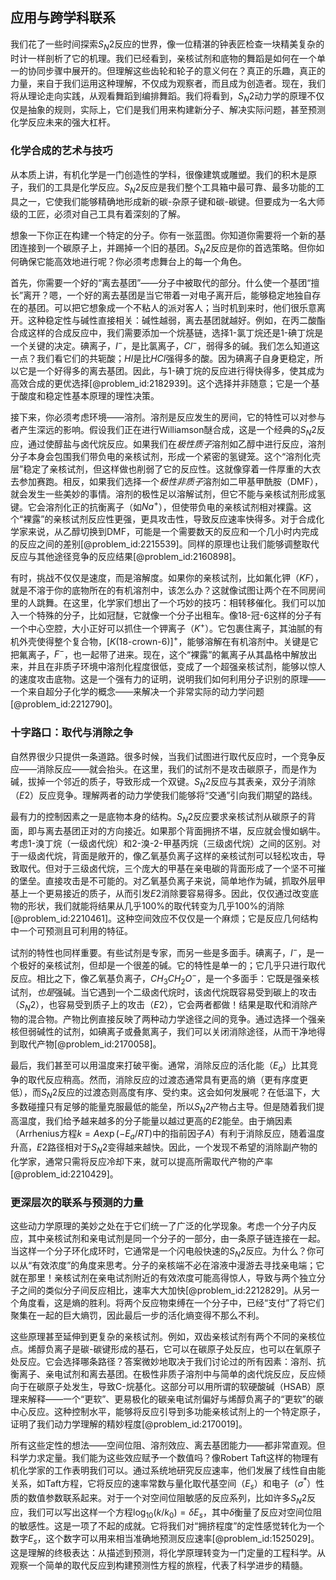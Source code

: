## 应用与跨学科联系

我们花了一些时间探索$S_N2$反应的世界，像一位精湛的钟表匠检查一块精美复杂的时计一样剖析了它的机理。我们已经看到，亲核试剂和底物的舞蹈是如何在一个单一的协同步骤中展开的。但理解这些齿轮和轮子的意义何在？真正的乐趣，真正的力量，来自于我们运用这种理解，不仅成为观察者，而且成为创造者。现在，我们将从理论走向实践，从观看舞蹈到编排舞蹈。我们将看到，$S_N2$动力学的原理不仅仅是抽象的规则，实际上，它们是我们用来构建新分子、解决实际问题，甚至预测化学反应未来的强大杠杆。

### 化学合成的艺术与技巧

从本质上讲，有机化学是一门创造性的学科，很像建筑或雕塑。我们的积木是原子，我们的工具是化学反应。$S_N2$反应是我们整个工具箱中最可靠、最多功能的工具之一，它使我们能够精确地形成新的碳-杂原子键和碳-碳键。但要成为一名大师级的工匠，必须对自己工具有着深刻的了解。

想象一下你正在构建一个特定的分子。你有一张蓝图。你知道你需要将一个新的基团连接到一个碳原子上，并踢掉一个旧的基团。$S_N2$反应是你的首选策略。但你如何确保它能高效地进行呢？你必须考虑舞台上的每一个角色。

首先，你需要一个好的“离去基团”——分子中被取代的部分。什么使一个基团“擅长”离开？嗯，一个好的离去基团是当它带着一对电子离开后，能够稳定地独自存在的基团。可以把它想象成一个不粘人的派对客人；当时机到来时，他们很乐意离开。这种稳定性与碱性直接相关：碱性越弱，离去基团就越好。例如，在丙二酸酯合成这样的合成反应中，我们需要添加一个烷基链，选择1-氯丁烷还是1-碘丁烷是一个关键的决定。碘离子，$I^-$，是比氯离子，$Cl^-$，弱得多的碱。我们怎么知道这一点？我们看它们的共轭酸；$HI$是比$HCl$强得多的酸。因为碘离子自身更稳定，所以它是一个好得多的离去基团。因此，与1-碘丁烷的反应进行得快得多，使其成为高效合成的更优选择[@problem_id:2182939]。这个选择并非随意；它是一个基于酸度和稳定性基本原理的理性决策。

接下来，你必须考虑环境——溶剂。溶剂是反应发生的房间，它的特性可以对参与者产生深远的影响。假设我们正在进行Williamson醚合成，这是一个经典的$S_N2$反应，通过使醇盐与卤代烷反应。如果我们在*极性质子*溶剂如乙醇中进行反应，溶剂分子本身会包围我们带负电的亲核试剂，形成一个紧密的氢键笼。这个“溶剂化壳层”稳定了亲核试剂，但这样做也削弱了它的反应性。这就像穿着一件厚重的大衣去参加赛跑。相反，如果我们选择一个*极性非质子*溶剂如二甲基甲酰胺（DMF），就会发生一些美妙的事情。溶剂的极性足以溶解试剂，但它不能与亲核试剂形成氢键。它会溶剂化正的抗衡离子（如$Na^+$），但使带负电的亲核试剂相对裸露。这个“裸露”的亲核试剂反应性更强，更具攻击性，导致反应速率快得多。对于合成化学家来说，从乙醇切换到DMF，可能是一个需要数天的反应和一个几小时内完成的反应之间的差别[@problem_id:2215539]。同样的原理也让我们能够调整取代反应与其他途径竞争的反应结果[@problem_id:2160898]。

有时，挑战不仅仅是速度，而是溶解度。如果你的亲核试剂，比如氟化钾（$KF$），就是不溶于你的底物所在的有机溶剂中，该怎么办？这就像试图让两个在不同房间里的人跳舞。在这里，化学家们想出了一个巧妙的技巧：相转移催化。我们可以加入一个特殊的分子，比如冠醚，它就像一个分子出租车。像18-冠-6这样的分子有一个中心空腔，大小正好可以抓住一个钾离子（$K^+$）。它包裹住离子，其油腻的有机外壳使得整个复合物，$[K(\text{18-crown-6})]^+$，能够溶解在有机溶剂中。关键是它把氟离子，$F^-$，也一起带了进来。现在，这个“裸露”的氟离子从其晶格中解放出来，并且在非质子环境中溶剂化程度很低，变成了一个超强亲核试剂，能够以惊人的速度攻击底物。这是一个强有力的证明，说明我们如何利用分子识别的原理——一个来自超分子化学的概念——来解决一个非常实际的动力学问题[@problem_id:2212790]。

### 十字路口：取代与消除之争

自然界很少只提供一条道路。很多时候，当我们试图进行取代反应时，一个竞争反应——消除反应——就会抬头。在这里，我们的试剂不是攻击碳原子，而是作为碱，拔掉一个邻近的质子，导致形成一个双键。$S_N2$反应与其表亲，双分子消除（$E2$）反应竞争。理解两者的动力学使我们能够将“交通”引向我们期望的路线。

最有力的控制因素之一是底物本身的结构。$S_N2$反应要求亲核试剂从碳原子的背面，即与离去基团正对的方向接近。如果那个背面拥挤不堪，反应就会慢如蜗牛。考虑1-溴丁烷（一级卤代烷）和2-溴-2-甲基丙烷（三级卤代烷）之间的区别。对于一级卤代烷，背面是敞开的，像乙氧基负离子这样的亲核试剂可以轻松攻击，导致取代。但对于三级卤代烷，三个庞大的甲基在亲电碳的背面形成了一个坚不可摧的堡垒。直接攻击是不可能的。对乙氧基负离子来说，简单地作为碱，抓取外层甲基上一个更易接近的质子，从而引发$E2$消除要容易得多。因此，仅仅通过改变底物的形状，我们就能将结果从几乎100%的取代转变为几乎100%的消除[@problem_id:2210461]。这种空间效应不仅仅是一个麻烦；它是反应几何结构中一个可预测且可利用的特征。

试剂的特性也同样重要。有些试剂是专家，而另一些是多面手。碘离子，$I^-$，是一个极好的亲核试剂，但却是一个很差的碱。它的特性是单一的；它几乎只进行取代反应。相比之下，像乙氧基负离子，$CH_3CH_2O^-$，是一个多面手：它既是强亲核试剂，*也是*强碱。当它遇到一个二级卤代烷时，该卤代烷既容易受到碳上的攻击（$S_N2$），也容易受到质子上的攻击（$E2$），它会两者都做！结果是取代和消除产物的混合物。产物比例直接反映了两种动力学途径之间的竞争。通过选择一个强亲核但弱碱性的试剂，如碘离子或叠氮离子，我们可以关闭消除途径，从而干净地得到取代产物[@problem_id:2170058]。

最后，我们甚至可以用温度来打破平衡。通常，消除反应的活化能（$E_a$）比其竞争的取代反应稍高。然而，消除反应的过渡态通常具有更高的熵（更有序度更低），而$S_N2$反应的过渡态则高度有序、受约束。这会如何发展呢？在低温下，大多数碰撞只有足够的能量克服最低的能垒，所以$S_N2$产物占主导。但是随着我们提高温度，我们给予越来越多的分子能量以越过更高的$E2$能垒。由于熵因素（Arrhenius方程$k = A \exp(-E_a/RT)$中的指前因子$A$）有利于消除反应，随着温度升高，$E2$路径相对于$S_N2$变得越来越快。因此，一个发现不希望的消除副产物的化学家，通常只需将反应冷却下来，就可以提高所需取代产物的产率[@problem_id:2210429]。

### 更深层次的联系与预测的力量

这些动力学原理的美妙之处在于它们统一了广泛的化学现象。考虑一个分子内反应，其中亲核试剂和亲电试剂是同一个分子的一部分，由一条原子链连接在一起。当这样一个分子环化成环时，它通常是一个闪电般快速的$S_N2$反应。为什么？你可以从“有效浓度”的角度来思考。分子的亲核端不必在溶液中漫游去寻找亲电端；它就在那里！亲核试剂在亲电试剂附近的有效浓度可能高得惊人，导致与两个独立分子之间的类似分子间反应相比，速率大大加快[@problem_id:2212829]。从另一个角度看，这是熵的胜利。将两个反应物束缚在一个分子中，已经“支付”了将它们聚集在一起的巨大熵罚，因此最后一步的活化熵变得不那么不利。

这些原理甚至延伸到更复杂的亲核试剂。例如，双齿亲核试剂有两个不同的亲核位点。烯醇负离子是碳-碳键形成的基石，它可以在碳原子处反应，也可以在氧原子处反应。它会选择哪条路径？答案微妙地取决于我们讨论过的所有因素：溶剂、抗衡离子、亲电试剂和离去基团。在极性非质子溶剂中与简单的卤代烷反应，反应倾向于在碳原子处发生，导致C-烷基化。这部分可以用所谓的软硬酸碱（HSAB）原理来解释——一个“更软”、更易极化的碳亲电试剂偏好与烯醇负离子的“更软”的碳中心反应。这种控制水平，能够将反应引导到多功能亲核试剂上的一个特定原子，证明了我们动力学理解的精妙程度[@problem_id:2170019]。

所有这些定性的想法——空间位阻、溶剂效应、离去基团能力——都非常直观。但科学力求定量。我们能为这些效应赋予一个数值吗？像Robert Taft这样的物理有机化学家的工作表明我们可以。通过系统地研究反应速率，他们发展了线性自由能关系，如Taft方程，它将反应的速率常数与量化取代基空间（$E_s$）和电子（$\sigma^*$）性质的数值参数联系起来。对于一个对空间位阻敏感的反应系列，比如许多$S_N2$反应，我们可以写出这样一个方程$\log_{10}(k/k_0) = \delta E_s$，其中$\delta$衡量了反应对空间位阻的敏感性。这是一项了不起的成就。它将我们对“拥挤程度”的定性感觉转化为一个数字$E_s$，这个数字可以用来相当准确地预测反应速率[@problem_id:1525029]。这是理解的终极表达：从描述到预测，将化学原理转变为一门定量的工程科学。从观察一个简单的取代反应到构建预测性方程的旅程，代表了科学进步的精髓。